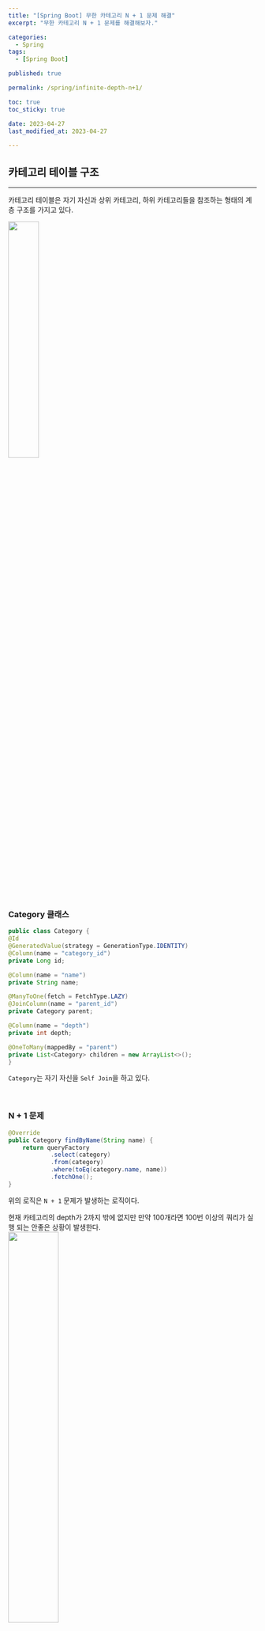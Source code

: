 ```yaml
---
title: "[Spring Boot] 무한 카테고리 N + 1 문제 해결"
excerpt: "무한 카테고리 N + 1 문제를 해결해보자."

categories:
  - Spring
tags:
  - [Spring Boot]

published: true

permalink: /spring/infinite-depth-n+1/

toc: true
toc_sticky: true

date: 2023-04-27
last_modified_at: 2023-04-27

--- 
```


## **카테고리 테이블 구조**
<hr />

카테고리 테이블은 자기 자신과 상위 카테고리, 하위 카테고리들을 참조하는 형태의 계층 구조를 가지고 있다.
<br>

<img src="../../../assets/images/posts/programming/spring/spring-infinite-depth-n+1/spring-infinite-depth-n+1-1.PNG" width="35%">

<br>


### **Category 클래스**
``` java
public class Category {
@Id
@GeneratedValue(strategy = GenerationType.IDENTITY)
@Column(name = "category_id")
private Long id;

@Column(name = "name")
private String name;

@ManyToOne(fetch = FetchType.LAZY)
@JoinColumn(name = "parent_id")
private Category parent;

@Column(name = "depth")
private int depth;

@OneToMany(mappedBy = "parent")
private List<Category> children = new ArrayList<>();
}
```

`Category`는 자기 자신을 `Self Join`을 하고 있다.

<br>

### **N + 1 문제**

``` java
@Override
public Category findByName(String name) {
    return queryFactory
            .select(category)
            .from(category)
            .where(toEq(category.name, name))
            .fetchOne();
}
```
위의 로직은 `N + 1` 문제가 발생하는 로직이다.<br>

현재 카테고리의 depth가 2까지 밖에 없지만 만약 100개라면 100번 이상의 쿼리가 실행 되는 안좋은 상황이 발생한다.<br>
<img src="../../../assets/images/posts/programming/spring/spring-infinite-depth-n+1/spring-infinite-depth-n+1-2.PNG" width="45%">

<br><br>

## **해결 방법**
<hr />

기존 방법은 양방향 연관 관계로 구현했다.<br>
해결 방법으로 객체를 참조하는 것이 아니라  `parentId`를 통하여 부모 카테고리의 `subCategoies`에 추가하는 방식으로 구현했다.<br>

``` java
public class Category {
    @Id
    @GeneratedValue(strategy = GenerationType.IDENTITY)
    @Column(name = "category_id")
    private Long id;

    private String name;

    @Column(name = "parent_id")
    private Long parentId;

    private int depth;
}

public class CategoryResponseDto {
    private Long id;
    private String name;
    private Long parentId;
    private int depth;
    private List<CategoryResponseDto> subCategories = new ArrayList<>();

    @Builder
    public CategoryResponseDto(Long id, String name, Long parentId, int depth) {
        this.id = id;
        this.name = name;
        this.parentId = parentId;
        this.depth = depth;
    }
}
```

<br>

### **목표 반환 형태로 가공**

`createCategoryRoot()`<br>

``` java
public CategoryResponseDto createCategoryRoot(){
        Map<Long, List<CategoryResponseDto>> groupingByParent = categoryRepository.findAll().stream()
                .map(c -> new CategoryResponseDto(c.getId(), c.getName(), c.getParentId(), c.getDepth()))
                .collect(Collectors.groupingBy(p -> p.getParentId()));

        CategoryResponseDto rootCategoryDto = new CategoryResponseDto(0l, "ROOT", null, 0);
        addSubCategories(rootCategoryDto, groupingByParent);

        return rootCategoryDto;
}
```

<br>

`addSubCategories()`<br>


``` java
 private void addSubCategories(CategoryResponseDto parent, Map<Long, List<CategoryResponseDto>> groupingByParentId){
        // parentId로 subCategories를 찾는다.
        List<CategoryResponseDto> subCategories = groupingByParentId.get(parent.getId());

        if(subCategories == null)
            return;

        // subCategories 세팅
        parent.setSubCategories(subCategories);

        // 재귀적으로 subCategories들에 대해서도 로직 수행
        subCategories.stream()
                .forEach(s ->{
                    addSubCategories(s, groupingByParentId);
                });

        // category의 하위 카테고리를 set하고, 다시 그 하위 카테고리에 차하위 카테고리를 set하는 식으로 동작
}
```

<br>

`createCategoryRoot()` 메서드를 통해 subCategories가 만들어지는 과정을 알아보자.<br>

1. Root는 최상위 카테고리이기 때문에 모든 카테고리들을 `findAll()` 메서드를 통해 가져온다.
2. 조회환 결과를 CategoryResponseDto로 변환한다.
3. `groupingBy(p -> p.getParentId())`를 통해 parentId를 기준으로 grouping한다.
4. Root는 자힌의 하위 카테고리들을 List로 가지며, Root의 하위 카테고리들은 그 하위의 카테고리들을 리스트로 가지는 형태로 만들어야 한다.
   1. parentId로 subCategories를 찾는다.
   2. parentCategory의 subCategories를 세팅한다.
   3. 재귀적으로 subCategories들에 대해서도 메서드를 수행한다.

결과적으로 카테고리의 하위 카테고리를 set하고, 다시 그 하위 카테고리의 하위 카테고리를 set 하는 방식으로 동작한다.

<br>

**결과**<br>
<img src="../../../assets/images/posts/programming/spring/spring-infinite-depth-n+1/spring-infinite-depth-n+1-3.PNG" width="33%">

<br>

### **특정 카테고리 반환**


RootCategory는 최상위 카테고리이기 때문에 `findAll()` 메서드를 통해 모든 카테고리의 정보를 가져와서 가공하면 된다.<br>

하지만 특정 카테고리를 반환할 때는 특정 카테고리를 부모 카테고리로 설정하고 **해당 카테고리를 부모 카테고리로 갖는 하위 카테고리들만 반환**되어야 한다.<br>

``` java
public List<CategoryResponseDto> findSubCategoriesByName(String name) {

    String sql = "WITH RECURSIVE subcategories AS (" +
            " SELECT c.*" +
            " FROM category c" +
            " WHERE name = :name" +
            " UNION ALL" +
            " SELECT c.*" +
            " FROM category c" +
            " JOIN subcategories sub" +
            " ON c.parent_id = sub.category_id" +
            ")" +
            " SELECT sub.category_id as id, sub.name, sub.parent_id as parentId, sub.depth" +
            " FROM subcategories sub";

    Query q = em.createNativeQuery(sql).setParameter("name", name);
    List<Object[]> resultList = q.getResultList();
    List<CategoryResponseDto> subCategories = resultList.stream()
            .map(child -> new CategoryResponseDto(
                    ((Integer) child[0]).longValue(),
                    (String) child[1],
                    ((Integer) child[2]).longValue(),
                    (Integer) child[3]
            )).collect(Collectors.toList());

    return subCategories;
```

`Recursive Query`를 통해 특정 카테고리를 부모로 가지는 하위 카테고리들을 찾아 반환 후 CategoryResponseDto로 변환한다. 

<br>

``` java
public CategoryResponseDto findSubCategoriesByName(String name){

    List<CategoryResponseDto> categories = categoryRepository.findSubCategoriesByName(name);
    // 상위 카테고리를 List에서 꺼내온 후 제거
    CategoryResponseDto parentCategory = categories.get(0);
    categories.remove(0);

    Map<Long, List<CategoryResponseDto>> groupingByParent = categories.stream()
            .collect(Collectors.groupingBy(p -> p.getParentId()));

    addSubCategories(parentCategory, groupingByParent);
    return parentCategory;
}
```

반환된 카테고리들에서 찾는 카테고리를 리스트에서 꺼내 parentCategory로 할당한 후 `addSubCategories`를 통해 하위 카테고리들을 설정해준다.

<br>

**결과**<br>

<img src="../../../assets/images/posts/programming/spring/spring-infinite-depth-n+1/spring-infinite-depth-n+1-4.PNG" width="75%">
<br>
<img src="../../../assets/images/posts/programming/spring/spring-infinite-depth-n+1/spring-infinite-depth-n+1-5.PNG" width="35%">

<br>

이러면 N + 1 문제도 해결되었고 속도도 빨라진 것을 확인할 수 있다.<br>

<hr />
참고자료<br>
<a href="https://galid1.tistory.com/774">https://galid1.tistory.com/774/</a><br>